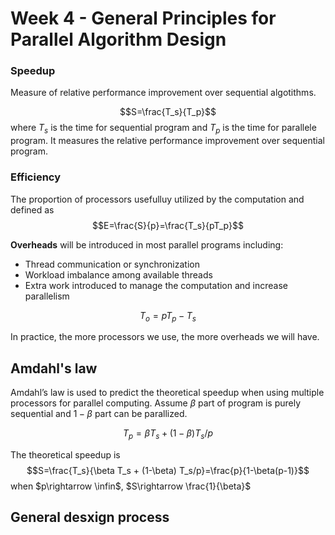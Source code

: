 # Week 4 - General Principles for Parallel Algorithm Design

### Speedup

Measure of relative performance improvement over sequential algotithms.

$$S=\frac{T_s}{T_p}$$
where $T_s$ is the time for sequential program and $T_p$ is the time for parallele program. It measures the relative performance improvement over sequential program.

### Efficiency

The proportion of processors usefulluy utilized by the computation and defined as 
$$E=\frac{S}{p}=\frac{T_s}{pT_p}$$

**Overheads** will be introduced in most parallel programs including:
- Thread communication or synchronization
- Workload imbalance among available threads
- Extra work introduced to manage the computation and increase parallelism

$$T_o=pT_p-T_s$$

In practice, the more processors we use, the more overheads we will have.

## Amdahl's law 

Amdahl’s law is used to predict the theoretical speedup when using multiple processors for parallel computing. Assume $\beta$ part of program is purely sequential and $1-\beta$ part can be parallized.

$$T_p=\beta T_s + (1-\beta) T_s/p$$

The theoretical speedup is
$$S=\frac{T_s}{\beta T_s + (1-\beta) T_s/p}=\frac{p}{1-\beta(p-1)}$$
when $p\rightarrow \infin$, $S\rightarrow \frac{1}{\beta}$


## General desxign process


